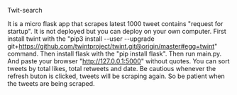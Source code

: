 Twit-search

It is a micro flask app that scrapes latest 1000 tweet contains "request for startup". It is not deployed but you can deploy on your own computer. First install twint with the "pip3 install --user --upgrade git+https://github.com/twintproject/twint.git@origin/master#egg=twint" command. Then install flask with the "pip install flask". Then run main.py. And paste your browser "http://127.0.0.1:5000" without quotes. You can sort tweets by total likes, total retweets and date. Be cautious whenever the refresh buton is clicked, tweets will be scraping again. So be patient when the tweets are being scraped. 


